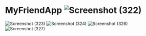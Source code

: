 # MyFriendApp ![Screenshot (322)](https://user-images.githubusercontent.com/80082749/228097854-299a6844-7871-4fc4-b375-5c466daf7f61.png)
![Screenshot (323)](https://user-images.githubusercontent.com/80082749/228097882-e304febf-b9f4-4627-bbc3-aab5e11e1832.png)
![Screenshot (324)](https://user-images.githubusercontent.com/80082749/228097909-e0da238b-612a-49b3-a65e-e584f1ffb645.png)
![Screenshot (326)](https://user-images.githubusercontent.com/80082749/228097926-5651b58c-b23a-4f16-a3f6-87dab3ef1c72.png)
![Screenshot (327)](https://user-images.githubusercontent.com/80082749/228097951-a6574901-c516-4854-b8cf-c6d69c6c055e.png)
